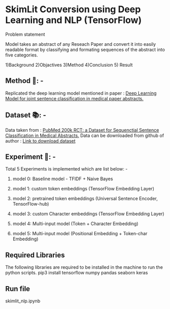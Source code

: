 ﻿# SkimLit Conversion using Deep Learning and NLP (TensorFlow)

Problem statement

Model takes an abstract of any Reseach Paper and convert it into easily readable format by classifying and formating sequences of the abstract into five categories.

1)Background 2)Objactives 3)Method 4)Conclusion 5) Result


## Method 📜: -
Replicated the deep learning model mentioned in paper : [Deep Learning Model for joint sentence classification in medical paper abstracts.](https://arxiv.org/abs/1710.06071)

## Dataset 📚: -

Data taken from : [PubMed 200k RCT: a Dataset for Sequenctial Sentence Classification in Medical Abstracts.](https://arxiv.org/abs/1710.06071)
Data can be downloaded from github of author : [Link to download dataset](https://github.com/Franck-Dernoncourt/pubmed-rct) 

## Experiment 🧪: -
Total 5 Experiments is implemented which are list below: -

1) model 0: Baseline model - TFIDF + Naive Bayes

2) model 1: custom token embeddings (TensorFlow Embedding Layer)

3) model 2: pretrained token embeddings (Universal Sentence Encoder, TensorFlow-hub)

4) model 3: custom Character embeddings (TensorFlow Embedding Layer)

5) model 4: Multi-input model (Token + Character Embedding)

6) model 5: Multi-input model (Positional Embedding + Token-char Embedding)


## Required Libraries

The following libraries are required to be installed in the machine to run the python scripts. 
pip3 install tensorflow numpy pandas  seaborn keras 


## Run file
skimlit_nlp.ipynb


